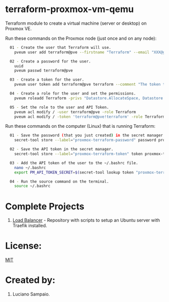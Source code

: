 # terraform-proxmox-vm-qemu
Terraform module to create a virtual machine (server or desktop) on Proxmox VE.

Run these commands on the Proxmox node (just once and on any node):
```bash
  01 - Create the user that Terraform will use.
    pveum user add terraform@pve --firstname "Terraform" --email "XXX@gmail.com" --comment "The user that Terraform will use."

  02 - Create a password for the user.
    uuid
    pveum passwd terraform@pve

  03 - Create a token for the user.
    pveum user token add terraform@pve terraform --comment "The token that Terraform will use."

  04 - Create a role for the user and set the permissions.
    pveum roleadd Terraform -privs "Datastore.AllocateSpace, Datastore.Audit, Group.Allocate, Pool.Audit, Pool.Allocate, Sys.Audit, Sys.Console, Sys.Modify, VM.Allocate, VM.Audit, VM.Clone, VM.Config.CDROM, VM.Config.CPU, VM.Config.Cloudinit, VM.Config.Disk, VM.Config.HWType, VM.Config.Memory, VM.Config.Network, VM.Config.Options, VM.Console, VM.Migrate, VM.Monitor, VM.PowerMgmt"

  05 - Set the role to the user and API Token.
    pveum acl modify / -user terraform@pve -role Terraform
    pveum acl modify / -token 'terraform@pve!terraform' -role Terraform
```

Run these commands on the computer (Linux) that is running Terraform:
```bash
  01 - Save the password (that you just created) in the secret manager.
    secret-tool store --label="proxmox-terraform-password" password proxmox-terraform-password

  02 - Save the API token in the secret manager.
    secret-tool store --label="proxmox-terraform-token" token proxmox-terraform-token

  03 - Add the API token of the user to the ~/.bashrc file.
    nano ~/.bashrc
    export PM_API_TOKEN_SECRET=$(secret-tool lookup token "proxmox-terraform-token")

  04 - Run the source command on the terminal.
    source ~/.bashrc
```

# Complete Projects

1. [Load Balancer](https://github.com/lsampaioweb/load-balancer) - Repository with scripts to setup an Ubuntu server with Traefik installed.

# License:

[MIT](LICENSE "MIT License")

# Created by:

1. Luciano Sampaio.
